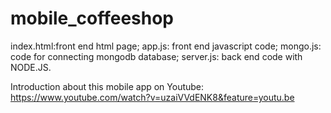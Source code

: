 # mobile_coffeeshop
index.html:front end html page;
app.js: front end javascript code;
mongo.js: code for connecting mongodb database;
server.js: back end code with NODE.JS.


Introduction about this mobile app on Youtube:
https://www.youtube.com/watch?v=uzaiVVdENK8&feature=youtu.be
